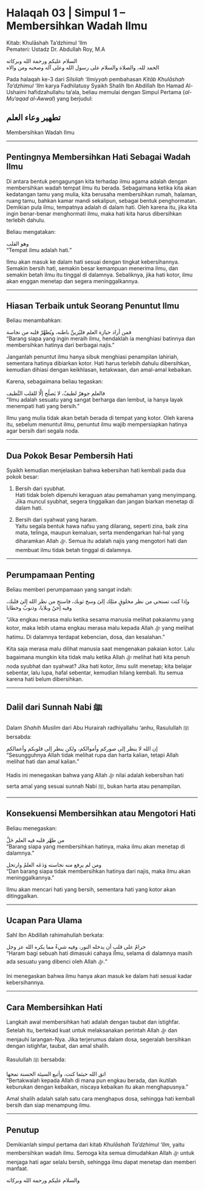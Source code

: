 # Halaqah 03 | Simpul 1 – Membersihkan Wadah Ilmu  
Kitab: Khulāshah Ta’dzhimul ‘Ilm  
Pemateri: Ustadz Dr. Abdullah Roy, M.A  

السلام عليكم ورحمة الله وبركاته  
الحمد لله، والصلاة والسلام على رسول الله وعلى آله وصحبه ومن والاه  

Pada halaqah ke-3 dari *Silsilah ‘Ilmiyyah* pembahasan *Kitāb Khulāshah Ta’dzhimul ‘Ilm* karya Fadhilatusy Syaikh Shalih Ibn Abdillah Ibn Hamad Al-Ushaimi hafidzahullahu ta‘ala, beliau memulai dengan Simpul Pertama (*al-Mu‘aqad al-Awwal*) yang berjudul:  

## تطهير وعاء العلم  
Membersihkan Wadah Ilmu  

---

## Pentingnya Membersihkan Hati Sebagai Wadah Ilmu
Di antara bentuk pengagungan kita terhadap ilmu agama adalah dengan membersihkan wadah tempat ilmu itu berada. Sebagaimana ketika kita akan kedatangan tamu yang mulia, kita berusaha membersihkan rumah, halaman, ruang tamu, bahkan kamar mandi sekalipun, sebagai bentuk penghormatan. Demikian pula ilmu, tempatnya adalah di dalam hati. Oleh karena itu, jika kita ingin benar-benar menghormati ilmu, maka hati kita harus dibersihkan terlebih dahulu.  

Beliau mengatakan:  

وهو القلب  
“Tempat ilmu adalah hati.”  

Ilmu akan masuk ke dalam hati sesuai dengan tingkat kebersihannya. Semakin bersih hati, semakin besar kemampuan menerima ilmu, dan semakin betah ilmu itu tinggal di dalamnya. Sebaliknya, jika hati kotor, ilmu akan enggan menetap dan segera meninggalkannya.  

---

## Hiasan Terbaik untuk Seorang Penuntut Ilmu
Beliau menambahkan:  

فمن أراد حيازة العلم فليُزينِّ باطنه، ويُطهِّرْ قلبه من نجاسة  
“Barang siapa yang ingin meraih ilmu, hendaklah ia menghiasi batinnya dan membersihkan hatinya dari berbagai najis.”  

Janganlah penuntut ilmu hanya sibuk menghiasi penampilan lahiriah, sementara hatinya dibiarkan kotor. Hati harus terlebih dahulu dibersihkan, kemudian dihiasi dengan keikhlasan, ketakwaan, dan amal-amal kebaikan.  

Karena, sebagaimana beliau tegaskan:  

فالعلم جوهرٌ لطيفٌ، لا يَصلُح إلَّا للقلب النَّظيف  
“Ilmu adalah sesuatu yang sangat berharga dan lembut, ia hanya layak menempati hati yang bersih.”  

Ilmu yang mulia tidak akan betah berada di tempat yang kotor. Oleh karena itu, sebelum menuntut ilmu, penuntut ilmu wajib mempersiapkan hatinya agar bersih dari segala noda.  

---

## Dua Pokok Besar Pembersih Hati
Syaikh kemudian menjelaskan bahwa kebersihan hati kembali pada dua pokok besar:  

1. Bersih dari syubhat.  
   Hati tidak boleh dipenuhi keraguan atau pemahaman yang menyimpang. Jika muncul syubhat, segera tinggalkan dan jangan biarkan menetap di dalam hati.  

2. Bersih dari syahwat yang haram.  
   Yaitu segala bentuk hawa nafsu yang dilarang, seperti zina, baik zina mata, telinga, maupun kemaluan, serta mendengarkan hal-hal yang diharamkan Allah ﷻ. Semua itu adalah najis yang mengotori hati dan membuat ilmu tidak betah tinggal di dalamnya.  

---

## Perumpamaan Penting
Beliau memberi perumpamaan yang sangat indah:  

وإذا كنت تستحي من نظر مخلوقٍ مثلِك إلىٰ وسخ ثوبك، فاستحِ من نظر الله إلىٰ قلبك، وفيه إحنٌ وبلايا، وذنوبٌ وخطايا  

“Jika engkau merasa malu ketika sesama manusia melihat pakaianmu yang kotor, maka lebih utama engkau merasa malu kepada Allah ﷻ yang melihat hatimu. Di dalamnya terdapat kebencian, dosa, dan kesalahan.”  

Kita saja merasa malu dilihat manusia saat mengenakan pakaian kotor. Lalu bagaimana mungkin kita tidak malu ketika Allah ﷻ melihat hati kita penuh noda syubhat dan syahwat? Jika hati kotor, ilmu sulit menetap; kita belajar sebentar, lalu lupa, hafal sebentar, kemudian hilang kembali. Itu semua karena hati belum dibersihkan.  

---

## Dalil dari Sunnah Nabi ﷺ
Dalam *Shahih Muslim* dari Abu Hurairah radhiyallahu ‘anhu, Rasulullah ﷺ bersabda:  

إن الله لا ينظر إلى صوركم وأموالكم، ولكن ينظر إلى قلوبكم وأعمالكم  
“Sesungguhnya Allah tidak melihat rupa dan harta kalian, tetapi Allah melihat hati dan amal kalian.”  

Hadis ini menegaskan bahwa yang Allah ﷻ nilai adalah kebersihan hati serta amal yang sesuai sunnah Nabi ﷺ, bukan harta atau penampilan.  

---

## Konsekuensi Membersihkan atau Mengotori Hati
Beliau menegaskan:  

من طهَّر قلبه فيه العلم حَلَّ  
“Barang siapa yang membersihkan hatinya, maka ilmu akan menetap di dalamnya.”  

ومن لم يرفع منه نجاسته وَدَعَه العلمُ وارتحل  
“Dan barang siapa tidak membersihkan hatinya dari najis, maka ilmu akan meninggalkannya.”  

Ilmu akan mencari hati yang bersih, sementara hati yang kotor akan ditinggalkan.  

---

## Ucapan Para Ulama
Sahl Ibn Abdillah rahimahullah berkata:  

حرامٌ على قلبٍ أن يدخله النور، وفيه شيءٌ مما يكره الله عز وجل  
“Haram bagi sebuah hati dimasuki cahaya ilmu, selama di dalamnya masih ada sesuatu yang dibenci oleh Allah ﷻ.”  

Ini menegaskan bahwa ilmu hanya akan masuk ke dalam hati sesuai kadar kebersihannya.  

---

## Cara Membersihkan Hati
Langkah awal membersihkan hati adalah dengan taubat dan istighfar. Setelah itu, bertekad kuat untuk melaksanakan perintah Allah ﷻ dan menjauhi larangan-Nya. Jika terjerumus dalam dosa, segeralah bersihkan dengan istighfar, taubat, dan amal shalih.  

Rasulullah ﷺ bersabda:  

اتق الله حيثما كنت، وأتبع السيئة الحسنة تمحها  
“Bertakwalah kepada Allah di mana pun engkau berada, dan ikutilah keburukan dengan kebaikan, niscaya kebaikan itu akan menghapusnya.”  

Amal shalih adalah salah satu cara menghapus dosa, sehingga hati kembali bersih dan siap menampung ilmu.  

---

## Penutup
Demikianlah simpul pertama dari kitab *Khulāshah Ta’dzhimul ‘Ilm*, yaitu membersihkan wadah ilmu. Semoga kita semua dimudahkan Allah ﷻ untuk menjaga hati agar selalu bersih, sehingga ilmu dapat menetap dan memberi manfaat.  

والسلام عليكم ورحمة الله وبركاته  
